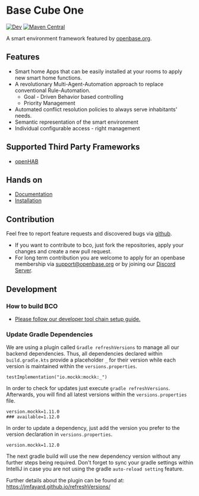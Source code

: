 # Base Cube One

[![Dev](https://github.com/openbase/bco/actions/workflows/build-and-test.yml/badge.svg?branch=dev)](https://github.com/openbase/jul/actions/workflows/build-and-test.yml)
[![Maven Central](https://img.shields.io/maven-central/v/org.openbase/bco.svg?label=Latest%20Version)](https://search.maven.org/artifact/org.openbase/bco)

A smart environment framework featured by [openbase.org](https://openbase.org).

## Features
* Smart home Apps that can be easily installed at your rooms to apply new smart home functions.
* A revolutionary Multi-Agent-Automation approach to replace conventional Rule-Automation.
  * Goal - Driven Behavior based controlling
  * Priority Management
* Automated conflict resolution policies to always serve inhabitants' needs.
* Semantic representation of the smart environment
* Individual configurable access - right management

## Supported Third Party Frameworks
* [openHAB](https://www.openhab.org)

## Hands on

* [Documentation](https://basecubeone.org)
* [Installation](https://basecubeone.org/user/installation.html)

## Contribution

Feel free to report feature requests and discovered bugs via [github](https://github.com/openbase/bco/issues/new).
- If you want to contribute to bco, just fork the repositories, apply your changes and create a new pull request.
- For long term contribution you are welcome to apply for an openbase membership via support@openbase.org or by joining our [Discord Server](https://discord.com/invite/M48eh76f?utm_source=Discord%20Widget&utm_medium=Connect).

## Development

### How to build BCO

* [Please follow our developer tool chain setup guide.](https://basecubeone.org/developer/)

### Update Gradle Dependencies

We are using a plugin called `Gradle refreshVersions` to manage all our backend dependencies. Thus, all dependencies
declared within `build.gradle.kts` provide a placeholder `_` for their version while each version is maintained within
the `versions.properties`.

```
testImplementation("io.mockk:mockk:_")
```

In order to check for updates just execute `gradle refreshVersions`. Afterwards, you will find all latest versions
within the `versions.properties` file.

```
version.mockk=1.11.0
### available=1.12.0
```

In order to update a dependency, just add the version you prefer to the version declaration in `versions.properties`.

```
version.mockk=1.12.0
```

The next gradle build will use the new dependency version without any further steps being required. Don't forget to sync
your gradle settings within IntelliJ in case you are not using the gradle `auto-reload setting` feature.

Further details about the plugin can be found at: https://jmfayard.github.io/refreshVersions/
